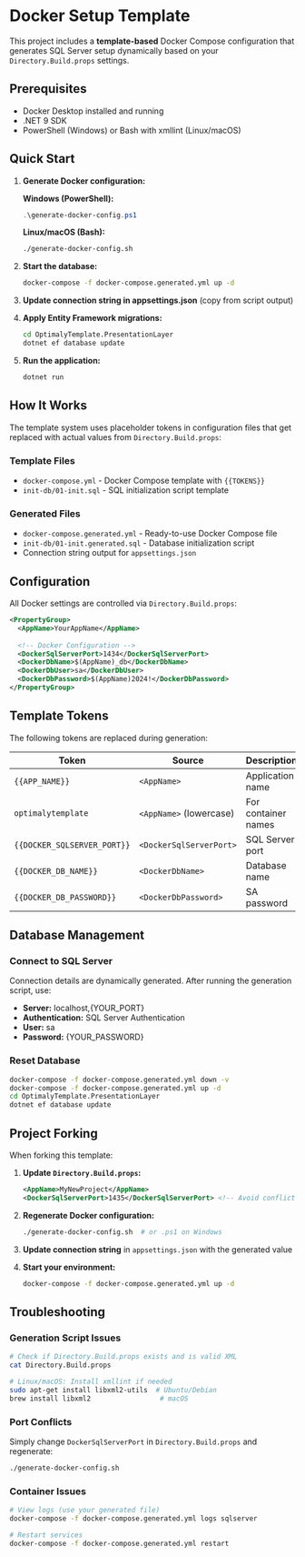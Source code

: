 # Docker Setup Template

This project includes a **template-based** Docker Compose configuration that generates SQL Server setup dynamically based on your `Directory.Build.props` settings.

## Prerequisites

- Docker Desktop installed and running
- .NET 9 SDK
- PowerShell (Windows) or Bash with xmllint (Linux/macOS)

## Quick Start

1. **Generate Docker configuration:**
   
   **Windows (PowerShell):**
   ```powershell
   .\generate-docker-config.ps1
   ```
   
   **Linux/macOS (Bash):**
   ```bash
   ./generate-docker-config.sh
   ```

2. **Start the database:**
   ```bash
   docker-compose -f docker-compose.generated.yml up -d
   ```

3. **Update connection string in appsettings.json** (copy from script output)

4. **Apply Entity Framework migrations:**
   ```bash
   cd OptimalyTemplate.PresentationLayer
   dotnet ef database update
   ```

5. **Run the application:**
   ```bash
   dotnet run
   ```

## How It Works

The template system uses placeholder tokens in configuration files that get replaced with actual values from `Directory.Build.props`:

### Template Files
- `docker-compose.yml` - Docker Compose template with `{{TOKENS}}`
- `init-db/01-init.sql` - SQL initialization script template

### Generated Files
- `docker-compose.generated.yml` - Ready-to-use Docker Compose file
- `init-db/01-init.generated.sql` - Database initialization script
- Connection string output for `appsettings.json`

## Configuration

All Docker settings are controlled via `Directory.Build.props`:

```xml
<PropertyGroup>
  <AppName>YourAppName</AppName>
  
  <!-- Docker Configuration -->
  <DockerSqlServerPort>1434</DockerSqlServerPort>
  <DockerDbName>$(AppName)_db</DockerDbName>
  <DockerDbUser>sa</DockerDbUser>
  <DockerDbPassword>$(AppName)2024!</DockerDbPassword>
</PropertyGroup>
```

## Template Tokens

The following tokens are replaced during generation:

| Token | Source | Description |
|-------|--------|-------------|
| `{{APP_NAME}}` | `<AppName>` | Application name |
| `optimalytemplate` | `<AppName>` (lowercase) | For container names |
| `{{DOCKER_SQLSERVER_PORT}}` | `<DockerSqlServerPort>` | SQL Server port |
| `{{DOCKER_DB_NAME}}` | `<DockerDbName>` | Database name |
| `{{DOCKER_DB_PASSWORD}}` | `<DockerDbPassword>` | SA password |

## Database Management

### Connect to SQL Server
Connection details are dynamically generated. After running the generation script, use:
- **Server:** localhost,{YOUR_PORT}
- **Authentication:** SQL Server Authentication  
- **User:** sa
- **Password:** {YOUR_PASSWORD}

### Reset Database
```bash
docker-compose -f docker-compose.generated.yml down -v
docker-compose -f docker-compose.generated.yml up -d
cd OptimalyTemplate.PresentationLayer
dotnet ef database update
```

## Project Forking

When forking this template:

1. **Update `Directory.Build.props`:**
   ```xml
   <AppName>MyNewProject</AppName>
   <DockerSqlServerPort>1435</DockerSqlServerPort> <!-- Avoid conflicts -->
   ```

2. **Regenerate Docker configuration:**
   ```bash
   ./generate-docker-config.sh  # or .ps1 on Windows
   ```

3. **Update connection string** in `appsettings.json` with the generated value

4. **Start your environment:**
   ```bash
   docker-compose -f docker-compose.generated.yml up -d
   ```

## Troubleshooting

### Generation Script Issues
```bash
# Check if Directory.Build.props exists and is valid XML
cat Directory.Build.props

# Linux/macOS: Install xmllint if needed
sudo apt-get install libxml2-utils  # Ubuntu/Debian
brew install libxml2                 # macOS
```

### Port Conflicts
Simply change `DockerSqlServerPort` in `Directory.Build.props` and regenerate:
```bash
./generate-docker-config.sh
```

### Container Issues
```bash
# View logs (use your generated file)
docker-compose -f docker-compose.generated.yml logs sqlserver

# Restart services
docker-compose -f docker-compose.generated.yml restart
```